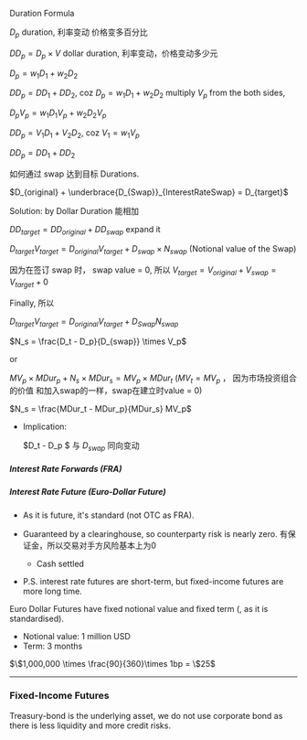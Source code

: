 Duration Formula

$D_p$ duration, 利率变动 价格变多百分比

$DD_p = D_p \times V$ dollar duration, 利率变动，价格变动多少元

$D_p = w_1 D_1 + w_2 D_2$

$DD_p = DD_1 + DD_2$, coz $D_p = w_1 D_1 + w_2 D_2$ multiply $V_p$ from the both sides,

$D_pV_p = w_1 D_1 V_p + w_2 D_2 V_p$

$DD_p = V_1D_1 + V_2 D_2$, coz $V_1 = w_1 V_p$

$DD_p  = DD_1 + DD_2$

如何通过 swap 达到目标 Durations.

$D_{original} + \underbrace{D_{Swap}}_{InterestRateSwap} = D_{target}$ 

Solution: by Dollar Duration 能相加

$DD_{target} = DD_{original} + DD_{swap}$  expand it

$D_{target} V_{target} = D_{original}V_{target} + D_{swap} \times N_{swap}$ (Notional value of the Swap)

因为在签订 swap 时， swap value = 0, 所以 $V_{target} = V_{original} + V_{swap} = V_{target} + 0$ 

Finally, 所以

$D_{target} V_{target} = D_{original} V_{target} + D_{Swap} N_{swap}$

$N_s = \frac{D_t - D_p}{D_{swap}} \times V_p$

or 

$MV_p \times MDur_p + N_s \times MDur_s = MV_p \times MDur_t$ ($MV_t = MV_p$ ， 因为市场投资组合的价值 和加入swap的一样，swap在建立时value = 0)

$N_s = \frac{MDur_t - MDur_p}{MDur_s} MV_p$

- Implication:

  $D_t - D_p $ 与 $D_{swap}$ 同向变动

##### Interest Rate Forwards (FRA)

##### Interest Rate Future (Euro-Dollar Future)

- As it is future, it's standard (not OTC as FRA). 
- Guaranteed by a clearinghouse, so counterparty risk is nearly zero. 有保证金，所以交易对手方风险基本上为0
    - Cash settled

- P.S. interest rate futures are short-term, but fixed-income futures are more long time.

Euro Dollar Futures have fixed notional value and fixed term (, as it is standardised). 

- Notional value: 1 million USD
- Term: 3 months

$\$1,000,000 \times \frac{90}{360}\times 1bp = \$25$

---

### Fixed-Income Futures

Treasury-bond is the underlying asset, we do not use corporate bond as there is less liquidity and more credit risks.